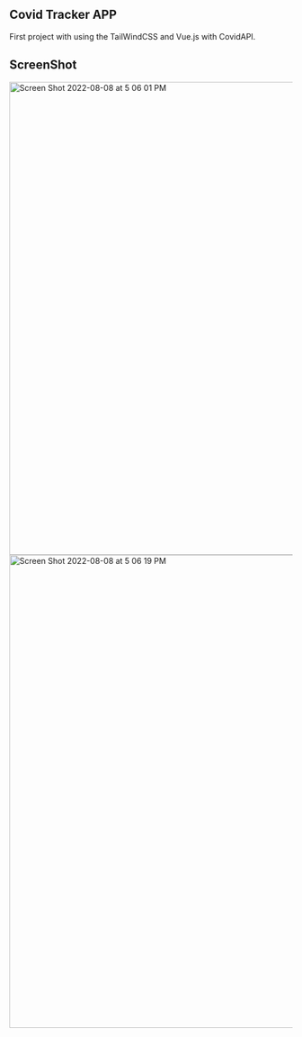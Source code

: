 ## Covid Tracker APP ##
  First project with using the TailWindCSS and Vue.js with CovidAPI.

## ScreenShot ##
<img width="840" alt="Screen Shot 2022-08-08 at 5 06 01 PM" src="https://user-images.githubusercontent.com/88572626/183535465-5d43d0ba-5787-4392-9ea4-c7246f2bdfd7.png">
<img width="840" alt="Screen Shot 2022-08-08 at 5 06 19 PM" src="https://user-images.githubusercontent.com/88572626/183535509-c1ae547d-c164-41ec-b20b-ab12c20f52d8.png">
